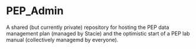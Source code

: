 # PEP_Admin

A shared (but currently private) repository for hosting the PEP data management plan (managed by Stacie) and the optimistic start of a PEP lab manual (collectively managemd by everyone).
